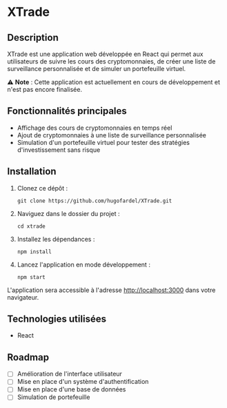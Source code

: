 # XTrade

## Description

XTrade est une application web développée en React qui permet aux utilisateurs de suivre les cours des cryptomonnaies, de créer une liste de surveillance personnalisée et de simuler un portefeuille virtuel.

⚠️ **Note** : Cette application est actuellement en cours de développement et n'est pas encore finalisée.

## Fonctionnalités principales

- Affichage des cours de cryptomonnaies en temps réel
- Ajout de cryptomonnaies à une liste de surveillance personnalisée
- Simulation d'un portefeuille virtuel pour tester des stratégies d'investissement sans risque

## Installation

1. Clonez ce dépôt :

   ```
   git clone https://github.com/hugofardel/XTrade.git
   ```

2. Naviguez dans le dossier du projet :

   ```
   cd xtrade
   ```

3. Installez les dépendances :

   ```
   npm install
   ```

4. Lancez l'application en mode développement :
   ```
   npm start
   ```

L'application sera accessible à l'adresse [http://localhost:3000](http://localhost:3000) dans votre navigateur.

## Technologies utilisées

- React

## Roadmap

- [ ] Amélioration de l'interface utilisateur
- [ ] Mise en place d'un système d'authentification
- [ ] Mise en place d'une base de données
- [ ] Simulation de portefeuille
